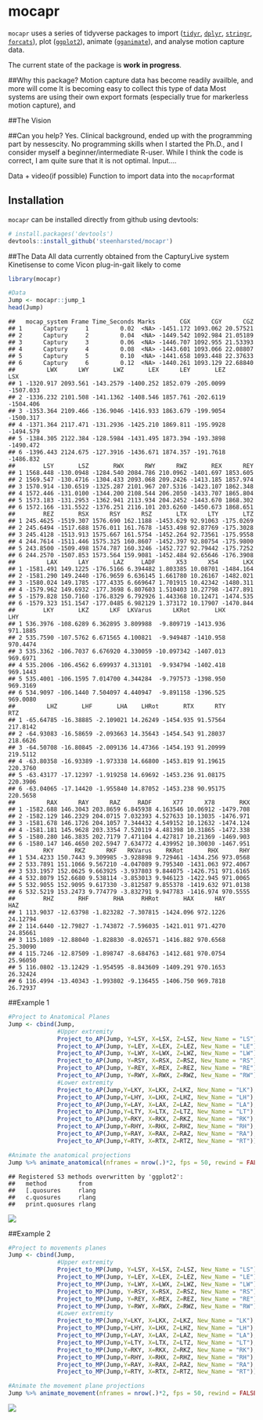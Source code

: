 mocapr
================

<!-- README.md is generated from README.Rmd. Please edit that file -->

`mocapr` uses a series of tidyverse packages to import
([`tidyr`](https://github.com/tidyverse/tidyr),
[`dplyr`](https://github.com/tidyverse/dplyr),
[`stringr`](https://github.com/tidyverse/stringr),
[`forcats`](https://github.com/tidyverse/forcats)), plot
([`ggplot2`](https://github.com/tidyverse/ggplot2)), animate
([`gganimate`](https://github.com/thomasp85/gganimate)), and analyse
motion capture data.

The current state of the package is **work in progress**.

\#\#Why this package? Motion capture data has become readily availble,
and more will come It is becoming easy to collect this type of data Most
systems are using their own export formats (especially true for
markerless motion capture), and

\#\#The Vision

\#\#Can you help? Yes. Clinical background, ended up with the
programming part by nessescity. No programming skills when I started the
Ph.D., and I consider myself a beginner/intermediate R-user. While I
think the code is correct, I am quite sure that it is not optimal.
Input….

Data + video(if possible) Function to import data into the
`mocapr`format

## Installation

`mocapr` can be installed directly from github using devtools:

``` r
# install.packages('devtools')
devtools::install_github('steenharsted/mocapr')
```

\#\#The Data All data currently obtained from the CapturyLive system
Kinetisense to come Vicon plug-in-gait likely to come

``` r
library(mocapr)

#Data
Jump <- mocapr::jump_1
head(Jump)
```

    ##   mocap_system Frame Time_Seconds Marks       CGX      CGY      CGZ
    ## 1      Captury     1         0.02  <NA> -1451.172 1093.062 20.57521
    ## 2      Captury     2         0.04  <NA> -1449.542 1092.984 21.05189
    ## 3      Captury     3         0.06  <NA> -1446.707 1092.955 21.53393
    ## 4      Captury     4         0.08  <NA> -1443.601 1093.066 22.08807
    ## 5      Captury     5         0.10  <NA> -1441.658 1093.448 22.37633
    ## 6      Captury     6         0.12  <NA> -1440.261 1093.129 22.68840
    ##         LWX      LWY       LWZ       LEX      LEY       LEZ       LSX
    ## 1 -1320.917 2093.561 -143.2579 -1400.252 1852.079 -205.0099 -1507.033
    ## 2 -1336.232 2101.508 -141.1362 -1408.546 1857.761 -202.6119 -1504.406
    ## 3 -1353.364 2109.466 -136.9046 -1416.933 1863.679 -199.9054 -1500.317
    ## 4 -1371.364 2117.471 -131.2936 -1425.210 1869.811 -195.9928 -1494.579
    ## 5 -1384.305 2122.384 -128.5984 -1431.495 1873.394 -193.3898 -1490.472
    ## 6 -1396.443 2124.675 -127.3916 -1436.671 1874.357 -191.7618 -1486.832
    ##        LSY       LSZ       RWX      RWY      RWZ       REX      REY
    ## 1 1568.448 -130.0948 -1284.540 2084.786 210.0962 -1401.697 1853.605
    ## 2 1569.547 -130.4716 -1304.433 2093.068 209.2426 -1413.185 1857.974
    ## 3 1570.914 -130.6519 -1325.287 2101.967 207.5316 -1423.107 1862.348
    ## 4 1572.446 -131.0100 -1344.200 2108.544 206.2050 -1433.707 1865.804
    ## 5 1573.183 -131.2953 -1362.941 2113.934 204.2452 -1443.670 1868.302
    ## 6 1572.166 -131.5522 -1376.251 2116.101 203.6260 -1450.673 1868.651
    ##        REZ       RSX      RSY      RSZ       LTX      LTY       LTZ
    ## 1 245.4625 -1519.307 1576.690 162.1188 -1453.629 92.91063 -175.0269
    ## 2 245.6494 -1517.688 1576.011 161.7678 -1453.498 92.87769 -175.3028
    ## 3 245.4128 -1513.913 1575.667 161.5754 -1452.264 92.73561 -175.9558
    ## 4 244.7614 -1511.446 1575.325 160.8607 -1452.397 92.80754 -175.9800
    ## 5 243.8500 -1509.498 1574.787 160.3246 -1452.727 92.79442 -175.7252
    ## 6 244.2570 -1507.853 1573.564 159.9081 -1452.484 92.65646 -176.3908
    ##         LAX      LAY       LAZ     LADF      X53      X54       LKX
    ## 1 -1581.491 149.1225 -176.5166 6.394482 1.803385 10.08701 -1484.164
    ## 2 -1581.290 149.2440 -176.9659 6.636145 1.661780 10.26167 -1482.021
    ## 3 -1580.024 149.1785 -177.4335 6.669647 1.701915 10.42342 -1480.311
    ## 4 -1579.962 149.6932 -177.3698 6.807603 1.510403 10.27798 -1477.891
    ## 5 -1579.828 150.7160 -176.8329 6.792926 1.443368 10.12471 -1474.535
    ## 6 -1579.323 151.1547 -177.0485 6.982129 1.373172 10.17907 -1470.844
    ##        LKY       LKZ      LKF  LKVarus      LKRot       LHX      LHY
    ## 1 536.3976 -108.6289 6.362895 3.809988  -9.809719 -1413.936 971.1885
    ## 2 535.7590 -107.5762 6.671565 4.100821  -9.949487 -1410.958 970.4474
    ## 3 535.3362 -106.7037 6.676920 4.330059 -10.097342 -1407.013 969.6971
    ## 4 535.2006 -106.4562 6.699937 4.313101  -9.934794 -1402.418 969.1443
    ## 5 535.4001 -106.1595 7.014700 4.344284  -9.797573 -1398.950 969.3169
    ## 6 534.9097 -106.1440 7.504097 4.440947  -9.891158 -1396.525 969.0080
    ##         LHZ       LHF       LHA    LHRot       RTX      RTY      RTZ
    ## 1 -65.64785 -16.38885 -2.109021 14.26249 -1454.935 91.57564 217.8142
    ## 2 -64.93083 -16.58659 -2.093663 14.35643 -1454.543 91.28037 218.6626
    ## 3 -64.50708 -16.80845 -2.009136 14.47366 -1454.193 91.20999 219.5112
    ## 4 -63.80358 -16.93389 -1.973338 14.66800 -1453.819 91.19615 220.3760
    ## 5 -63.43177 -17.12397 -1.919258 14.69692 -1453.236 91.08175 220.3906
    ## 6 -63.04065 -17.14420 -1.955840 14.87052 -1453.238 90.95175 220.5658
    ##         RAX      RAY      RAZ     RADF      X77      X78       RKX
    ## 1 -1582.688 146.3043 203.8659 6.845938 4.163546 10.06912 -1479.708
    ## 2 -1582.129 146.2329 204.0715 7.032393 4.527633 10.13035 -1476.971
    ## 3 -1581.678 146.1726 204.1057 7.344432 4.549152 10.12632 -1474.124
    ## 4 -1581.181 145.9628 203.3354 7.520119 4.481398 10.31865 -1472.338
    ## 5 -1580.280 146.3835 202.7179 7.471104 4.427817 10.21369 -1469.903
    ## 6 -1580.147 146.4650 202.5947 7.634772 4.439952 10.30030 -1467.951
    ##        RKY      RKZ      RKF   RKVarus    RKRot       RHX      RHY
    ## 1 534.4233 150.7443 9.309985 -3.928898 9.729461 -1434.256 973.0568
    ## 2 533.7891 151.1066 9.567210 -4.047089 9.795340 -1431.063 972.4067
    ## 3 533.1957 152.0625 9.663925 -3.937803 9.844075 -1426.751 971.6165
    ## 4 532.8079 152.6680 9.538114 -3.853013 9.946123 -1422.945 971.0065
    ## 5 532.9055 152.9095 9.617330 -3.812587 9.855378 -1419.632 971.0138
    ## 6 532.5219 153.2473 9.774779 -3.832791 9.947783 -1416.974 970.5555
    ##        RHZ       RHF       RHA     RHRot       HAX      HAY      HAZ
    ## 1 113.9037 -12.63798 -1.823282 -7.307815 -1424.096 972.1226 24.12794
    ## 2 114.6440 -12.79827 -1.743872 -7.596035 -1421.011 971.4270 24.85661
    ## 3 115.1089 -12.88040 -1.828830 -8.026571 -1416.882 970.6568 25.30090
    ## 4 115.7246 -12.87509 -1.898747 -8.684763 -1412.681 970.0754 25.96050
    ## 5 116.0802 -13.12429 -1.954595 -8.843609 -1409.291 970.1653 26.32424
    ## 6 116.4994 -13.40343 -1.993802 -9.136455 -1406.750 969.7818 26.72937

\#\#Example 1

``` r
#Project to Anatomical Planes 
Jump <- cbind(Jump,
              #Upper extremity
              Project_to_AP(Jump, Y=LSY, X=LSX, Z=LSZ, New_Name = "LS"),
              Project_to_AP(Jump, Y=LEY, X=LEX, Z=LEZ, New_Name = "LE"),
              Project_to_AP(Jump, Y=LWY, X=LWX, Z=LWZ, New_Name = "LW"),
              Project_to_AP(Jump, Y=RSY, X=RSX, Z=RSZ, New_Name = "RS"),
              Project_to_AP(Jump, Y=REY, X=REX, Z=REZ, New_Name = "RE"),
              Project_to_AP(Jump, Y=RWY, X=RWX, Z=RWZ, New_Name = "RW"),
              #Lower extremity
              Project_to_AP(Jump,Y=LKY, X=LKX, Z=LKZ, New_Name = "LK"),
              Project_to_AP(Jump,Y=LHY, X=LHX, Z=LHZ, New_Name = "LH"),
              Project_to_AP(Jump,Y=LAY, X=LAX, Z=LAZ, New_Name = "LA"),
              Project_to_AP(Jump,Y=LTY, X=LTX, Z=LTZ, New_Name = "LT"),
              Project_to_AP(Jump,Y=RKY, X=RKX, Z=RKZ, New_Name = "RK"),
              Project_to_AP(Jump,Y=RHY, X=RHX, Z=RHZ, New_Name = "RH"),
              Project_to_AP(Jump,Y=RAY, X=RAX, Z=RAZ, New_Name = "RA"),
              Project_to_AP(Jump,Y=RTY, X=RTX, Z=RTZ, New_Name = "RT"))

#Animate the anatomical projections
Jump %>% animate_anatomical(nframes = nrow(.)*2, fps = 50, rewind = FALSE)
```

    ## Registered S3 methods overwritten by 'ggplot2':
    ##   method         from 
    ##   [.quosures     rlang
    ##   c.quosures     rlang
    ##   print.quosures rlang

![](README_files/figure-gfm/unnamed-chunk-2-1.gif)<!-- -->

\#\#Example 2

``` r
#Project to movements planes
Jump <- cbind(Jump,
              #Upper extremity
              Project_to_MP(Jump, Y=LSY, X=LSX, Z=LSZ, New_Name = "LS"),
              Project_to_MP(Jump, Y=LEY, X=LEX, Z=LEZ, New_Name = "LE"),
              Project_to_MP(Jump, Y=LWY, X=LWX, Z=LWZ, New_Name = "LW"),
              Project_to_MP(Jump, Y=RSY, X=RSX, Z=RSZ, New_Name = "RS"),
              Project_to_MP(Jump, Y=REY, X=REX, Z=REZ, New_Name = "RE"),
              Project_to_MP(Jump, Y=RWY, X=RWX, Z=RWZ, New_Name = "RW"),
              #Lower extremity
              Project_to_MP(Jump,Y=LKY, X=LKX, Z=LKZ, New_Name = "LK"),
              Project_to_MP(Jump,Y=LHY, X=LHX, Z=LHZ, New_Name = "LH"),
              Project_to_MP(Jump,Y=LAY, X=LAX, Z=LAZ, New_Name = "LA"),
              Project_to_MP(Jump,Y=LTY, X=LTX, Z=LTZ, New_Name = "LT"),
              Project_to_MP(Jump,Y=RKY, X=RKX, Z=RKZ, New_Name = "RK"),
              Project_to_MP(Jump,Y=RHY, X=RHX, Z=RHZ, New_Name = "RH"),
              Project_to_MP(Jump,Y=RAY, X=RAX, Z=RAZ, New_Name = "RA"),
              Project_to_MP(Jump,Y=RTY, X=RTX, Z=RTZ, New_Name = "RT"))

#Animate the movement plane projections
Jump %>% animate_movement(nframes = nrow(.)*2, fps = 50, rewind = FALSE)
```

![](README_files/figure-gfm/unnamed-chunk-3-1.gif)<!-- -->

